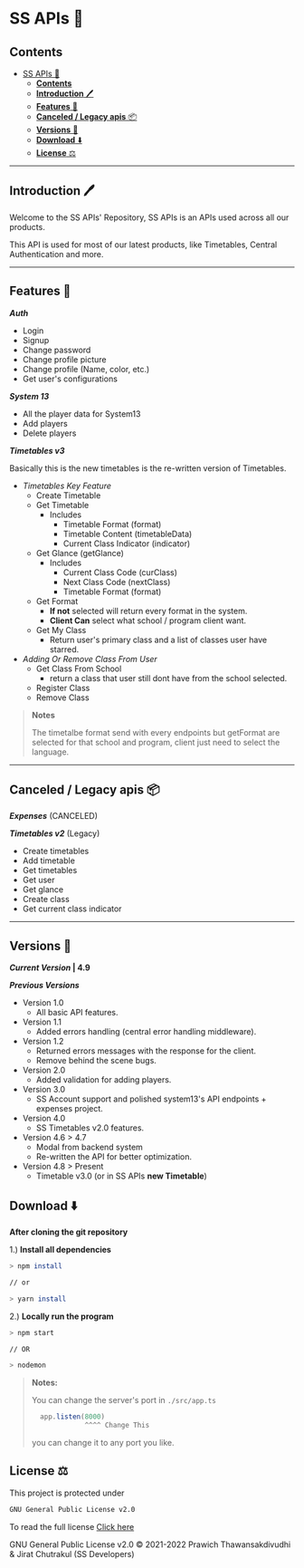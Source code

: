 # SS APIs 💾

## **Contents**

- [SS APIs 💾](#ss-apis-)
  - [**Contents**](#contents)
  - [**Introduction** 🖊️](#introduction-️)
  - [**Features** 📝](#features-)
  - [**Canceled / Legacy apis** 📦](#canceled--legacy-apis-)
  - [**Versions** 📜](#versions-)
  - [**Download** ⬇️](#download-️)
  - [**License** ⚖️](#license-️)

---

## **Introduction** 🖊️

Welcome to the SS APIs' Repository, SS APIs is an APIs used across all our products.

This API is used for most of our latest products, like Timetables, Central Authentication and more.

---

## **Features** 📝

**_Auth_**

- Login
- Signup
- Change password
- Change profile picture
- Change profile (Name, color, etc.)
- Get user's configurations

**_System 13_**

- All the player data for System13
- Add players
- Delete players

**_Timetables v3_**

Basically this is the new timetables is the re-written version of Timetables.

- _Timetables Key Feature_
  - Create Timetable
  - Get Timetable
    - Includes
      - Timetable Format (format)
      - Timetable Content (timetableData)
      - Current Class Indicator (indicator)
  - Get Glance (getGlance)
    - Includes
      - Current Class Code (curClass)
      - Next Class Code (nextClass)
      - Timetable Format (format)
  - Get Format
    - **If not** selected will return every format in the system.
    - **Client Can** select what school / program client want.
  - Get My Class
    - Return user's primary class and a list of classes user have starred.
- _Adding Or Remove Class From User_
  - Get Class From School
    - return a class that user still dont have from the school selected.
  - Register Class
  - Remove Class
    <br />

> **Notes**
>
> The timetalbe format send with every endpoints but getFormat are selected for that school and program, client just need to select the language.

---

## **Canceled / Legacy apis** 📦

**_Expenses_** (CANCELED)

**_Timetables v2_** (Legacy)

- Create timetables
- Add timetable
- Get timetables
- Get user
- Get glance
- Create class
- Get current class indicator

---

## **Versions** 📜

**_Current Version_ | 4.9** <br/>

**_Previous Versions_**

- Version 1.0
  - All basic API features.
- Version 1.1
  - Added errors handling (central error handling middleware).
- Version 1.2
  - Returned errors messages with the response for the client.
  - Remove behind the scene bugs.
- Version 2.0
  - Added validation for adding players.
- Version 3.0
  - SS Account support and polished system13's API endpoints + expenses project.
- Version 4.0
  - SS Timetables v2.0 features.
- Version 4.6 > 4.7
  - Modal from backend system
  - Re-written the API for better optimization.
- Version 4.8 > Present
  - Timetable v3.0 (or in SS APIs **new Timetable**)

## **Download** ⬇️

**After cloning the git repository**

1.) **Install all dependencies**

```zsh
> npm install

// or

> yarn install
```

2.) **Locally run the program**

```zsh
> npm start

// OR

> nodemon
```

> **Notes:**
>
> You can change the server's port in `./src/app.ts`
>
> ```ts
>   app.listen(8000)
>              ^^^^ Change This
> ```
>
> you can change it to any port you like.

## **License** ⚖️

This project is protected under

```sh
GNU General Public License v2.0
```

To read the full license [Click here](LICENSE)

GNU General Public License v2.0 © 2021-2022 Prawich Thawansakdivudhi & Jirat Chutrakul (SS Developers)
